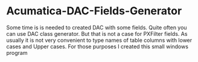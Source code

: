 # Acumatica-DAC-Fields-Generator
Some time is is needed to created DAC with some fields. Quite often you can use DAC class generator. But that is not a case for PXFilter fields.  As usually it is not very convenient to type names of table columns with lower cases and Upper cases. For those purposes I created this small windows program
